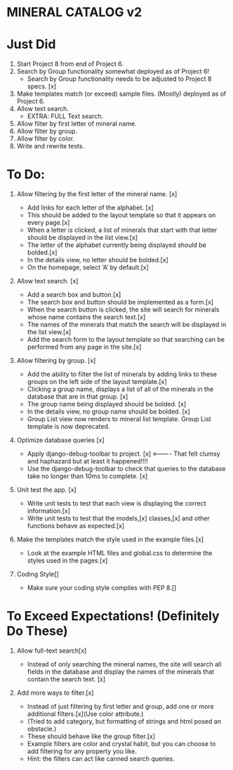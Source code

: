 # MINERAL CATALOG v2


# Just Did

1. Start Project 8 from end of Project 6.
2. Search by Group functionality somewhat deployed as of Project 6!
	- Search by Group functionality needs to be adjusted to Project 8 specs. [x]
3. Make templates match (or exceed) sample files.  (Mostly) deployed as of Project 6.
4. Allow text search.
	- EXTRA: FULL Text search.
5. Allow filter by first letter of mineral name.
6. Allow filter by group.
7. Allow filter by color.
8. Write and rewrite tests.



# To Do:
1. Allow filtering by the first letter of the mineral name. [x]
	- Add links for each letter of the alphabet. [x]
	- This should be added to the layout template so that it appears on every page.[x]
	- When a letter is clicked, a list of minerals that start with that letter should be displayed in the list view.[x]
	- The letter of the alphabet currently being displayed should be bolded.[x]
	- In the details view, no letter should be bolded.[x]
	- On the homepage, select ‘A’ by default.[x]

2. Allow text search. [x]
	- Add a search box and button.[x]
	- The search box and button should be implemented as a form.[x]
	- When the search button is clicked, the site will search for minerals whose name contains the search text.[x]
	- The names of the minerals that match the search will be displayed in the list view.[x]
	- Add the search form to the layout template so that searching can be performed from any page in the site.[x]

3. Allow filtering by group. [x]
	- Add the ability to filter the list of minerals by adding links to these groups on the left side of the layout template.[x]
	- Clicking a group name, displays a list of all of the minerals in the database that are in that group. [x]
	- The group name being displayed should be bolded. [x]
	- In the details view, no group name should be bolded. [x]
	- Group List view now renders to mineral list template.  Group List template is now deprecated.

4. Optimize database queries [x]
	- Apply django-debug-toolbar to project. [x] <---- That felt clumsy and haphazard but at least it happened!!!!
	- Use the django-debug-toolbar to check that queries to the database take no longer than 10ms to complete. [x]

5. Unit test the app. [x]
	- Write unit tests to test that each view is displaying the correct information.[x]
	- Write unit tests to test that the models,[x] classes,[x] and other functions behave as expected.[x]

6. Make the templates match the style used in the example files.[x]
	- Look at the example HTML files and global.css to determine the styles used in the pages.[x]

7. Coding Style[]
	- Make sure your coding style complies with PEP 8.[]


# To Exceed Expectations! (Definitely Do These)
1. Allow full-text search[x]
	- Instead of only searching the mineral names, the site will search all fields in the database and display the names of the minerals that contain the search text. [x]

2. Add more ways to filter.[x]
	- Instead of just filtering by first letter and group, add one or more additional filters.[x](Use color attribute.)
	- (Tried to add category, but formatting of strings and html posed an obstacle.)
	- These should behave like the group filter.[x]
	- Example filters are color and crystal habit, but you can choose to add filtering for any property you like.
	- Hint: the filters can act like canned search queries.